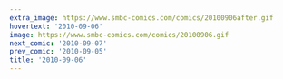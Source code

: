```yaml
---
extra_image: https://www.smbc-comics.com/comics/20100906after.gif
hovertext: '2010-09-06'
image: https://www.smbc-comics.com/comics/20100906.gif
next_comic: '2010-09-07'
prev_comic: '2010-09-05'
title: '2010-09-06'
---
```



